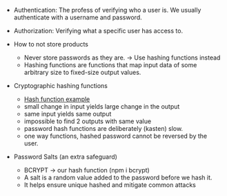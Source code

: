 * Authentication: The profess of verifying who a user is. We usually authenticate with a username and password.

* Authorization: Verifying what a specific user has access to.

* How to not store products
    * Never store passwords as they are. -> Use hashing functions instead
    * Hashing functions are functions that map input data of some arbitrary size to fixed-size output values.


* Cryptographic hashing functions
    * [Hash function example](https://upload.wikimedia.org/wikipedia/commons/thumb/5/58/Hash_table_4_1_1_0_0_1_0_LL.svg/1200px-Hash_table_4_1_1_0_0_1_0_LL.svg.png)
    * small change in input yields large change in the output
    * same input yields same output
    * impossible to find 2 outputs with same value
    * password hash functions are deliberately (kasten) slow.
    * one way functions, hashed password cannot be reversed by the user.

* Password Salts (an extra safeguard)
    * BCRYPT -> our hash function (npm i bcrypt)
    * A salt is a random value added to the password before we hash it.
    * It helps ensure unique hashed and mitigate common attacks